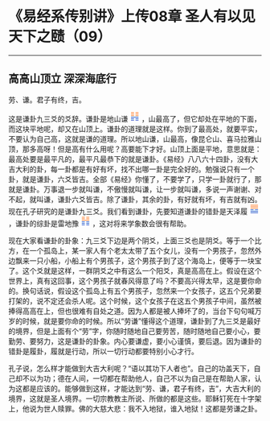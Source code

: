 # 《易经系传别讲》上传08章 圣人有以见天下之赜（09）

------

## 高高山顶立 深深海底行

劳、谦。君子有终，吉。

这是谦卦九三爻的爻辞。谦卦是地山谦 ![img](%E9%AB%98%E9%AB%98%E5%B1%B1%E9%A1%B6%E7%AB%8B%EF%BC%8C%E6%B7%B1%E6%B7%B1%E6%B5%B7%E5%BA%95%E8%A1%8C/gua15.png) ，山最高了，但它却处在平地的下面，而这块平地呢，却又在山顶上。谦卦的道理就是这样。你到了最高处，就要平实，不要认为自己高，这就是谦的道理。所以地山谦，山最高，像昆仑山、喜马拉雅山顶，那多高呀！但是高有什么用呢？高要能下才好。山顶上面是平地，意思就是：最高处要是最平凡的，最平凡最恭下的就是谦卦。《易经》八八六十四卦，没有大吉大利的卦，每一卦都是有好有坏，找不出哪一卦是完全好的。勉强说只有一个卦，就是谦卦，六爻皆吉。全部《易经》你懂了，不要学了，只学一卦就行了，那就是谦卦。万事退一步就叫谦，不傲慢就叫谦，让一步就叫谦，多说一声谢谢、对不起，就叫谦，谦卦六爻皆吉。除了谦卦，其余的卦，有好就有坏，有吉就有凶。现在孔子研究的是谦卦九三爻。我们看到谦卦，先要知道谦卦的错卦是天泽履 ![img](%E9%AB%98%E9%AB%98%E5%B1%B1%E9%A1%B6%E7%AB%8B%EF%BC%8C%E6%B7%B1%E6%B7%B1%E6%B5%B7%E5%BA%95%E8%A1%8C/gua10.png) ，谦卦的综卦是雷地豫 ![img](%E9%AB%98%E9%AB%98%E5%B1%B1%E9%A1%B6%E7%AB%8B%EF%BC%8C%E6%B7%B1%E6%B7%B1%E6%B5%B7%E5%BA%95%E8%A1%8C/gua16.png) ，这对将来学象数会很有帮助。

现在大家看谦卦的卦象：九三爻下边是两个阴爻，上面三爻也是阴爻。等于一个比方，在一个孤岛上，某一家人有个老太太带了五个女儿，没有一个男孩子，忽然外边飘来一只小船，小船上有个男孩子，这个男孩子到了这个海岛上，便等于一块宝了。这个爻就是这样，一群阴爻之中有这么一个阳爻，真是高高在上。假设在这个世界上，真有这回事，这个男孩子就春风得意了吗？不要高兴得太早，这是要你命的。换句话说，假设这个孤岛上有五个男孩子，忽然来一个女孩子，这五个兄弟要打架的，说不定还会杀人呢。这个时候，这个女孩子在这五个男孩子中间，虽然被捧得高高在上，但也很难有自处之道。因为人都是被人捧坏了的，当台下句句喊万岁的时候，就是要你命的时候。所以“劳谦”懂得这个道理，谦卦到了九三爻是最好的境界，但是上面有个“劳”字，你随时随地自己要劳苦，随时随地自己要小心，要勤劳、要努力，这是谦卦的卦象。内心要谦虚，要小心谨慎，要后退。因为谦卦的错卦是履卦，履就是行动，所以一切行动都要特别小心才行。

孔子说，怎么样才能做到大吉大利呢？“语以其功下人者也”。自己的功盖天下，自己却不以为功；德在人间，一切都在帮助他人，自己不以为自己是在帮助人家，认为这都是应该的。能够做到这样，才能达到“劳、谦，君子有终，吉”，大吉大利的境界，这就是圣人境界。一切宗教教主所说、所做的都是这些。耶稣钉死在十字架上，他说为世人赎罪。佛的大慈大悲：我不入地狱，谁入地狱！这都是劳谦之卦。